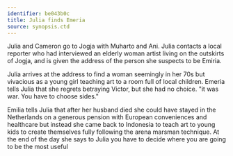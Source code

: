 ```yaml
---
identifier: be043b0c
title: Julia finds Emeria
source: synopsis.ctd 
---
```

Julia and Cameron go to Jogja with Muharto and Ani. Julia contacts a
local reporter who had interviewed an elderly woman artist living on the
outskirts of Jogja, and is given the address of the person she suspects
to be Emiria.

Julia arrives at the address to find a woman seemingly in her 70s but
vivacious as a young girl teaching art to a room full of local children.
Emeria tells Julia that she regrets betraying Victor, but she had no
choice. "it was war. You have to choose sides."

Emilia tells Julia that after her husband died she could have stayed in
the Netherlands on a generous pension with European conveniences and
healthcare but instead she came back to Indonesia to teach art to young
kids to create themselves fully following the arena marsman technique.
At the end of the day she says to Julia you have to decide where you are
going to be the most useful
